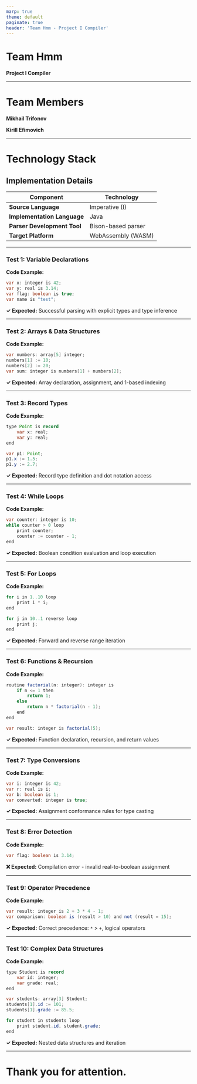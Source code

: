 ```yaml
---
marp: true
theme: default
paginate: true
header: 'Team Hmm - Project I Compiler'
---
```


<!-- _class: lead -->

# Team Hmm

**Project I Compiler**

---


# Team Members

**Mikhail Trifonov**

**Kirill Efimovich**


---

# Technology Stack

## Implementation Details

| Component | Technology |
|-----------|------------|
| **Source Language** | Imperative (I) |
| **Implementation Language** | Java |
| **Parser Development Tool** | Bison-based parser |
| **Target Platform** | WebAssembly (WASM) |

---

### Test 1: Variable Declarations

**Code Example:**
```java
var x: integer is 42;
var y: real is 3.14;
var flag: boolean is true;
var name is "test";
```

**✓ Expected:** Successful parsing with explicit types and type inference

---

### Test 2: Arrays & Data Structures

**Code Example:**
```java
var numbers: array[5] integer;
numbers[1] := 10;
numbers[2] := 20;
var sum: integer is numbers[1] + numbers[2];
```

**✓ Expected:** Array declaration, assignment, and 1-based indexing

---

### Test 3: Record Types

**Code Example:**
```java
type Point is record
    var x: real;
    var y: real;
end

var p1: Point;
p1.x := 1.5;
p1.y := 2.7;
```

**✓ Expected:** Record type definition and dot notation access

---

### Test 4: While Loops

**Code Example:**
```java
var counter: integer is 10;
while counter > 0 loop
    print counter;
    counter := counter - 1;
end
```

**✓ Expected:** Boolean condition evaluation and loop execution

---

### Test 5: For Loops

**Code Example:**
```java
for i in 1..10 loop
    print i * i;
end

for j in 10..1 reverse loop
    print j;
end
```

**✓ Expected:** Forward and reverse range iteration

---

### Test 6: Functions & Recursion

**Code Example:**
```java
routine factorial(n: integer): integer is
    if n <= 1 then
        return 1;
    else
        return n * factorial(n - 1);
    end
end

var result: integer is factorial(5);
```

**✓ Expected:** Function declaration, recursion, and return values

---

### Test 7: Type Conversions

**Code Example:**
```java
var i: integer is 42;
var r: real is i;
var b: boolean is 1;
var converted: integer is true;
```

**✓ Expected:** Assignment conformance rules for type casting

---


### Test 8: Error Detection

**Code Example:**
```java
var flag: boolean is 3.14;
```

**❌ Expected:** Compilation error - invalid real-to-boolean assignment

---

### Test 9: Operator Precedence

**Code Example:**
```java
var result: integer is 2 + 3 * 4 - 1;
var comparison: boolean is (result > 10) and not (result = 15);
```

**✓ Expected:** Correct precedence: `*` > `+`, logical operators

---

### Test 10: Complex Data Structures

**Code Example:**
```java
type Student is record
    var id: integer;
    var grade: real;
end

var students: array[3] Student;
students[1].id := 101;
students[1].grade := 85.5;

for student in students loop
    print student.id, student.grade;
end
```

**✓ Expected:** Nested data structures and iteration


---

<!-- _class: lead -->

# Thank you for attention.

